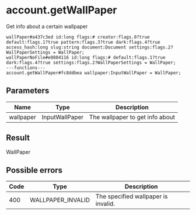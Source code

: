 # account.getWallPaper
Get info about a certain wallpaper

```
wallPaper#a437c3ed id:long flags:# creator:flags.0?true default:flags.1?true pattern:flags.3?true dark:flags.4?true access_hash:long slug:string document:Document settings:flags.2?WallPaperSettings = WallPaper;
wallPaperNoFile#e0804116 id:long flags:# default:flags.1?true dark:flags.4?true settings:flags.2?WallPaperSettings = WallPaper;
---functions---
account.getWallPaper#fc8ddbea wallpaper:InputWallPaper = WallPaper;
```

## Parameters
| Name | Type | Description |
| ---- | :----: | ----------- |
| wallpaper | InputWallPaper | The wallpaper to get info about |


## Result
WallPaper

## Possible errors
| Code | Type | Description |
| ---- | :----: | ----------- |
| 400 | WALLPAPER_INVALID | The specified wallpaper is invalid. |

